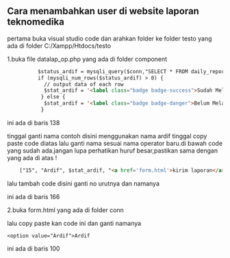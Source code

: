 
## Cara menambahkan user di website laporan teknomedika
pertama buka visual studio code dan arahkan folder ke folder testo yang 
ada di folder C:/Xampp/Htdocs/testo

1.buka file datalap_op.php yang ada di folder component

```html
		  $status_ardif = mysqli_query($conn,"SELECT * FROM daily_report_op where DAYOFYEAR(timestamp)=$dayofyear && user_name='Ardif' ");
		  if (mysqli_num_rows($status_ardif) > 0) {
			// output data of each row
			$stat_ardif = '<label class="badge badge-success">Sudah Melapor</label>';
		   } else {
			$stat_ardif = '<label class="badge badge-danger">Belum Melapor</label>';
		   }

``` 

ini ada di baris 138

tinggal ganti nama contoh disini menggunakan nama ardif tinggal copy paste code diatas lalu ganti nama sesuai 
nama operator baru.di bawah code yang sudah ada.jangan lupa perhatikan huruf besar,pastikan sama dengan yang ada di atas !

```html
	["15", "Ardif", $stat_ardif, "<a href='form.html'>kirim laporan</a>"],
```
lalu tambah code disini ganti no urutnya dan namanya 

ini ada di baris 166

2.buka form.html yang ada di folder conn 

lalu copy paste kan code ini dan ganti namanya 

``` 
<option value="Ardif">Ardif

```

ini ada di baris 100

